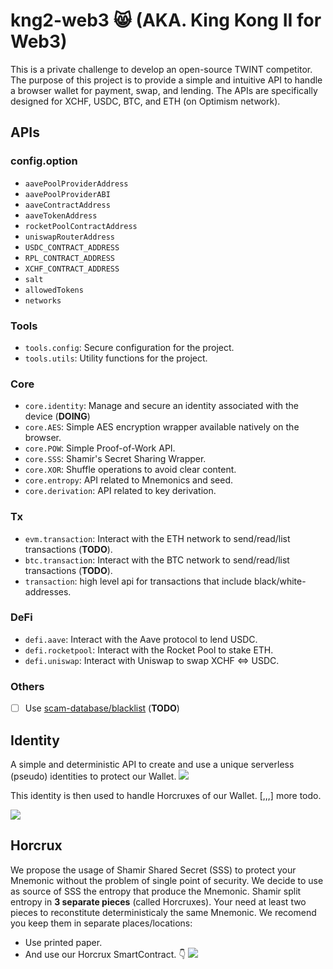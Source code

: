 # kng2-web3 😸 (AKA. King Kong II for Web3)
This is a private challenge to develop an open-source TWINT competitor.
The purpose of this project is to provide a simple and intuitive API to handle a browser wallet for payment, swap, and lending. The APIs are specifically designed for XCHF, USDC, BTC, and ETH (on Optimism network).

## APIs
### config.option
* `aavePoolProviderAddress`
* `aavePoolProviderABI`
* `aaveContractAddress`
* `aaveTokenAddress`
* `rocketPoolContractAddress`
* `uniswapRouterAddress` 
* `USDC_CONTRACT_ADDRESS`
* `RPL_CONTRACT_ADDRESS`
* `XCHF_CONTRACT_ADDRESS`
* `salt`
* `allowedTokens`
* `networks`

### Tools
- `tools.config`: Secure configuration for the project.
- `tools.utils`: Utility functions for the project.

### Core
- `core.identity`: Manage and secure an identity associated with the device (**DOING**)
- `core.AES`: Simple AES encryption wrapper available natively on the browser.
- `core.POW`: Simple Proof-of-Work API.
- `core.SSS`: Shamir's Secret Sharing Wrapper.
- `core.XOR`: Shuffle operations to avoid clear content.
- `core.entropy`: API related to Mnemonics and seed.
- `core.derivation`: API related to key derivation.

### Tx
- `evm.transaction`: Interact with the ETH network to send/read/list transactions (**TODO**).
- `btc.transaction`: Interact with the BTC network to send/read/list transactions (**TODO**).
- `transaction`: high level api for transactions that include  black/white-addresses.

### DeFi
- `defi.aave`: Interact with the Aave protocol to lend USDC.
- `defi.rocketpool`: Interact with the Rocket Pool to stake ETH.
- `defi.uniswap`: Interact with Uniswap to swap XCHF <=> USDC.

### Others
- [ ] Use [scam-database/blacklist](https://github.com/scamsniffer/scam-database/tree/main/blacklist) (**TODO**)


## Identity
A simple and deterministic API to create and use a unique serverless (pseudo) identities to protect our Wallet. 
[![](https://mermaid.ink/img/pako:eNqdV1lv4zYQ_iuCFgt4UdvQfeRtbSdAgaB9iNuXeB8okbIJ06JLUZu4cf77UpctUofdUoBAcb45OZyhPvSYQqQ_6FsGjjttvdqkmhhZHlULxzwiOJ4RBJKsIv31--o145QhOMsx_KHNZjPtnO2AedYYpfz7BXWhWBVlUVFQCqtJib6A7LP2vW_dOWuL6_risu6etWXfuneuXWjeqkMM_wQctT0SyuYzLc8QS8EBTV6b2Y9vFX1R0o_0zZy8inezXDrS1jWmY9XIsCQZS0n1b0eQZW-UwasNlyVFa_HoU_2A2AFgKPbvoyBvdL5DB7TRH8QUogTkhG_0aYv0N2AYRARlBeajtl6PQLzfMpoL2SXr2w5zVDMWdOHQAbDTkhLKKsSXx-Xj8umphclQTFOooBIxYFsSR4xjGbTLyCQwppppGF-nWujNLd9xjTAw7PDrt64RCxEMxBR-yxECvII_GOS_GNgrwbsIsOeuFTqm6XuOLwlobO_lD24bUDuwRu-8HSPTNm3D6DNURRpiWGaPRQqQbaNJOHeNepgiqoNfbQMJTlFbn10OSZ9skEwVmZgu9tvxBLkCOrkRlXE1a3Jo-8Zq0SFbNRmIIWkHjNG3HQJw1IOEpvwJHDA5VYjNRnjFUJTHO8S1Q1Z8T7WfiEGQgqlWnBaisL_gf-sTZnrH93b4QITIQjlKX1BQPC1YKgruSJhKcunqUCBikmdi50ci2SDaYjoBq-vDM07345uOOUHDu47gFj3f5zmIRd9oG1UeXTece5ZneoFlOfZUE5--77m2Z5tWUJwnfx4aZugZfuDY0nmqxA1HsqQrRyMiwkoV8yzn_ZahUztv8TYFZDgAFX09ejSq1KDvwtrRInrB9Ra5_x2pUuyNSBBKjzcgKeWoY1k3sUqY7KhIUBdABXN7a4o2imna1el5Xj9SUesUj1SD_slRGqM_8kMkSVQ7nihWXXmiroKJaVhFrxIvy3WnmjF3QikpCX_p472hwLoGypGaAQfZvuu_aztJFKsw2fkAhAaECqaI-TPe7viIaQ3uDsgKsP3IFjawP3OeYYjuQC7FbXNfXFDkvmebnq1uOFrfF5oWWA5QlMR-krSQW4bb3YMUcVKKAaRpj6hRpGqhgosZ5l0vkiQQQ4XJ2YikzaUQnJRCJiPKIjCyBUg0UKaEyHUtMVSQWus6qJiIW2uBGrriJJiQ9emIjKFC2ADMoRbXAKxrfbQN5_YtsuGzr3ymdeUbvPw1fE6Lz_fu1-de-Wb_QZ3XumHer8xvGRkEg9oKts9N-il-JPIjFH8sjxCLdqg_JIBkaKqDnNOXUxrrD5zlqAGtMBC_OYca9fkLxIUtGw)](https://mermaid-js.github.io/mermaid-live-editor/edit/#pako:eNqdV1lv4zYQ_iuCFgt4UdvQfeRtbSdAgaB9iNuXeB8okbIJ06JLUZu4cf77UpctUofdUoBAcb45OZyhPvSYQqQ_6FsGjjttvdqkmhhZHlULxzwiOJ4RBJKsIv31--o145QhOMsx_KHNZjPtnO2AedYYpfz7BXWhWBVlUVFQCqtJib6A7LP2vW_dOWuL6_risu6etWXfuneuXWjeqkMM_wQctT0SyuYzLc8QS8EBTV6b2Y9vFX1R0o_0zZy8inezXDrS1jWmY9XIsCQZS0n1b0eQZW-UwasNlyVFa_HoU_2A2AFgKPbvoyBvdL5DB7TRH8QUogTkhG_0aYv0N2AYRARlBeajtl6PQLzfMpoL2SXr2w5zVDMWdOHQAbDTkhLKKsSXx-Xj8umphclQTFOooBIxYFsSR4xjGbTLyCQwppppGF-nWujNLd9xjTAw7PDrt64RCxEMxBR-yxECvII_GOS_GNgrwbsIsOeuFTqm6XuOLwlobO_lD24bUDuwRu-8HSPTNm3D6DNURRpiWGaPRQqQbaNJOHeNepgiqoNfbQMJTlFbn10OSZ9skEwVmZgu9tvxBLkCOrkRlXE1a3Jo-8Zq0SFbNRmIIWkHjNG3HQJw1IOEpvwJHDA5VYjNRnjFUJTHO8S1Q1Z8T7WfiEGQgqlWnBaisL_gf-sTZnrH93b4QITIQjlKX1BQPC1YKgruSJhKcunqUCBikmdi50ci2SDaYjoBq-vDM07345uOOUHDu47gFj3f5zmIRd9oG1UeXTece5ZneoFlOfZUE5--77m2Z5tWUJwnfx4aZugZfuDY0nmqxA1HsqQrRyMiwkoV8yzn_ZahUztv8TYFZDgAFX09ejSq1KDvwtrRInrB9Ra5_x2pUuyNSBBKjzcgKeWoY1k3sUqY7KhIUBdABXN7a4o2imna1el5Xj9SUesUj1SD_slRGqM_8kMkSVQ7nihWXXmiroKJaVhFrxIvy3WnmjF3QikpCX_p472hwLoGypGaAQfZvuu_aztJFKsw2fkAhAaECqaI-TPe7viIaQ3uDsgKsP3IFjawP3OeYYjuQC7FbXNfXFDkvmebnq1uOFrfF5oWWA5QlMR-krSQW4bb3YMUcVKKAaRpj6hRpGqhgosZ5l0vkiQQQ4XJ2YikzaUQnJRCJiPKIjCyBUg0UKaEyHUtMVSQWus6qJiIW2uBGrriJJiQ9emIjKFC2ADMoRbXAKxrfbQN5_YtsuGzr3ymdeUbvPw1fE6Lz_fu1-de-Wb_QZ3XumHer8xvGRkEg9oKts9N-il-JPIjFH8sjxCLdqg_JIBkaKqDnNOXUxrrD5zlqAGtMBC_OYca9fkLxIUtGw)

This identity is then used to handle Horcruxes of our Wallet.
[,,,] more todo.

[![](https://mermaid.ink/img/pako:eNqdV_uP4jYQ_lesnE5ieyzN-4F0lbqP01Vd9SqxbX84TieTOGAREuo4u0tX-793nAfEzgNaI0HMfDOe-TyecV61MIuINtdyjjm5o3jN8O76yVymCMbXH76h6-ufUE5CRvgc4YJvJkVOWIp3ZLrHef6csegKfWwgstpisfgxRXO02OAdZWhRQsSMkQpYAQR0R18Iq_6sLI38uy9WCQ1_JYd5_YhoRFJO-QHlGzypkFeVWmmh1NpkLGTFC6xXSY5Wqgh51jh1ArYElSjNOEGMrjccZXElgvDEL16Tr2BxSw7f0EdU0JSbjjs5mroSFupABNGDTL4iZVRKbVYbrR5RY6clOqKFvOFpfnw6-lBuYkGjk-bRmNDE34Hak-xIeI-snJYCcAs2__PPE7D7oSdb_vjlrlJ7k8npce4CXuj3HmZaf1aY37_8NSKVgxTgk2COHF3XdzkCnrNn-DbKaRvfDbw2_wE0ZIbfqozQptqOsB2mEZzBVyFaanxDdmSpzeExIjEuEr7Upi3Rn5hRvEpILjCvlbmltsLhds2yIo0q1ecN5aRWFPI9ozvMDrdZkrEK8e7-9v7206cWBrYlSyMFFcOI2pY4YZzKoE2eTHx9Kih5P0WBOzM929EDX7eC91ddJ24gDwhT9E0bDLhC3x_UPzrYa8E9GrBmjhnYhuG5ticZaHzv1ffPO1AH8EheeJsjwzIsXe9zVEVCzuim0eORAmTr1SSYiYwrhwGsDs7aDiY0Je31rHJI68kOyVLIxPRmux5PkBOgkxurklejFgeWp9_ddMRmLcYwpNUxY9nzhuBoNII4S_kn6CjJoUIslxAVI6si3ECHgBMJ8yl6IizCKZ4icVoSRX1B_6lPmOHuX9r04RVJbpSj9I744tOCpdA0R2gqxWWoQ0SESZHDzo8w2SDaZjqE1fXhgabb8U2nPCHDu06iNXm4LHIcQrdrO1UeXSeYuaZruL5p2tYUwdTzXMdyLcP0xXnyZoFuBK7u-bYlnafK3DCTpVw5GqsEvFQxD3Lerxk5tPOWrlOcDBNQyR9Hj0aVGtkLeDtaRI-43iL3v5kqzZ5hIsmy_RmIuMJ0POsmVgmTA4UEdXCkYM5vDX3CnGZpd03XdfuRyrK2-Eg16O-CpCH5rditJItqx4Ni1bUHdRVPDN0UvQq-TMeZIn1mB1JSJnzRp3tmAfNElC01A47zbTd-x7LjVajC5OB9HOhRpGAE5w_iEjriWoO7AHKH2XZkCxvYl4LncDG7AHkL9-qtuKDIfc8yXEvdcPJ4GTUtsEzQKg69OG4h14y2u0cieFKKQZSlPaZGkaqHCi5klHejiGMfhgqTs5FIm5tF-KAUMhlRFoGRLSDQQJlCkeOYMFSQWus6qDCBC7tADV1xYpokj4c90YcKYQMwhlpcAzBP9dHS7fO3yEbPOukZ5klv8PLX6NktPc-9fD3npHf9H5ZzWzfMyxfzWk76_uBqQg3eJd7gRaLYR_D2dB9RaIfaPMZJTqYavGhmi0MaanPOCtKA6hf9GvX2LwDosTY)](https://mermaid-js.github.io/mermaid-live-editor/edit/#pako:eNqdV_uP4jYQ_lesnE5ieyzN-4F0lbqP01Vd9SqxbX84TieTOGAREuo4u0tX-793nAfEzgNaI0HMfDOe-TyecV61MIuINtdyjjm5o3jN8O76yVymCMbXH76h6-ufUE5CRvgc4YJvJkVOWIp3ZLrHef6csegKfWwgstpisfgxRXO02OAdZWhRQsSMkQpYAQR0R18Iq_6sLI38uy9WCQ1_JYd5_YhoRFJO-QHlGzypkFeVWmmh1NpkLGTFC6xXSY5Wqgh51jh1ArYElSjNOEGMrjccZXElgvDEL16Tr2BxSw7f0EdU0JSbjjs5mroSFupABNGDTL4iZVRKbVYbrR5RY6clOqKFvOFpfnw6-lBuYkGjk-bRmNDE34Hak-xIeI-snJYCcAs2__PPE7D7oSdb_vjlrlJ7k8npce4CXuj3HmZaf1aY37_8NSKVgxTgk2COHF3XdzkCnrNn-DbKaRvfDbw2_wE0ZIbfqozQptqOsB2mEZzBVyFaanxDdmSpzeExIjEuEr7Upi3Rn5hRvEpILjCvlbmltsLhds2yIo0q1ecN5aRWFPI9ozvMDrdZkrEK8e7-9v7206cWBrYlSyMFFcOI2pY4YZzKoE2eTHx9Kih5P0WBOzM929EDX7eC91ddJ24gDwhT9E0bDLhC3x_UPzrYa8E9GrBmjhnYhuG5ticZaHzv1ffPO1AH8EheeJsjwzIsXe9zVEVCzuim0eORAmTr1SSYiYwrhwGsDs7aDiY0Je31rHJI68kOyVLIxPRmux5PkBOgkxurklejFgeWp9_ddMRmLcYwpNUxY9nzhuBoNII4S_kn6CjJoUIslxAVI6si3ECHgBMJ8yl6IizCKZ4icVoSRX1B_6lPmOHuX9r04RVJbpSj9I744tOCpdA0R2gqxWWoQ0SESZHDzo8w2SDaZjqE1fXhgabb8U2nPCHDu06iNXm4LHIcQrdrO1UeXSeYuaZruL5p2tYUwdTzXMdyLcP0xXnyZoFuBK7u-bYlnafK3DCTpVw5GqsEvFQxD3Lerxk5tPOWrlOcDBNQyR9Hj0aVGtkLeDtaRI-43iL3v5kqzZ5hIsmy_RmIuMJ0POsmVgmTA4UEdXCkYM5vDX3CnGZpd03XdfuRyrK2-Eg16O-CpCH5rditJItqx4Ni1bUHdRVPDN0UvQq-TMeZIn1mB1JSJnzRp3tmAfNElC01A47zbTd-x7LjVajC5OB9HOhRpGAE5w_iEjriWoO7AHKH2XZkCxvYl4LncDG7AHkL9-qtuKDIfc8yXEvdcPJ4GTUtsEzQKg69OG4h14y2u0cieFKKQZSlPaZGkaqHCi5klHejiGMfhgqTs5FIm5tF-KAUMhlRFoGRLSDQQJlCkeOYMFSQWus6qDCBC7tADV1xYpokj4c90YcKYQMwhlpcAzBP9dHS7fO3yEbPOukZ5klv8PLX6NktPc-9fD3npHf9H5ZzWzfMyxfzWk76_uBqQg3eJd7gRaLYR_D2dB9RaIfaPMZJTqYavGhmi0MaanPOCtKA6hf9GvX2LwDosTY)

## Horcrux
We propose the usage of Shamir Shared Secret (SSS) to protect your Mnemonic without the problem of single point of security. We decide to use as source of SSS the entropy that produce the Mnemonic. Shamir split entropy in **3 separate pieces** (called Horcruxes). Your need at least two pieces to reconstitute deterministicaly the same Mnemonic. We recomend you keep them in separate places/locations:

* Use printed paper.
* And use our Horcrux SmartContract. 👇
[![](https://mermaid.ink/img/pako:eNqdV-lu20YQfhWCQQC5lVneh4AYqC8YiNH8sFAEiIJiSQ6lrXgoy6VtxchL5RH6ZN3lIZHLQ2pXgGFyvrm-mZ1dvslBFoK8kHOKKNxitCYouXzWV-kqldjaZCQgxetvqXR5eSU9VE9KQIChZ4qiXEgLaUcyCgGFUMo3iADDZpH0tEEJJpWRXeHHOPgI-wkjOc0IWoO0ZajGeRnTIP5NElalwNeXX76WbrhB-MLMfV1IzyguYABD4FuBCSxqr424fl1D_ma5tQJMipxKPkiQ7OiY0tF3C9B6yTF3y4fPyvJzbbkWfJAKnFLdsmdlyBdH7QbOVXn4leQHp6oma4O43g7l-UtGwosO1wRCgKTkrkLjEFKK6X5W5EBSlMAJfLcULfFUKZpYStPoLxbhUdYEMCQrH1tEsv75WNbx6eH3WYHDXw9J_vNT-nB17C-R7FrxQNqCVQmFjbBi_EpK8Cvr3UOn18zKczkBkiAcst3xxl-uZLqBBFbygv0bQoSKmK7keUv0JyIY-THkHPNWGVrJPgq2a5IVaVipvmwwhVqRy3cEJ4jsb7I4IxXi3d3N3c39fQuTQ5CloYCK2ArbligQirugTR7PXHUuaar6fi55tqI7pqV6rmp47y_6QVwzVoEI-rrJDNhc3x3VPwQ4aME-GDAUS_dMTXNs0-kYaGIf1HdPB1AnsIRX2uZIMzRDVYcCFZEqW7o2EJEAJGt_5imWWi-NsTr61A4wxim0_Rnl6vjrBtSVsk5Mr7fr6QY5Anq94Ze8arXYMxz19ron1msxYqvjHRGSvWzY5pnMIMpSes_mfryvEKsVy4qAXwQboFKS8-e59AwkRCmaS3y3xIL6E_5e7zDN3r226UM-xNfCVnoHLv-1YCk7ziZoKsVlqmNEBDEb8EAmmGwQbTM9wur58IjT7XTRMY1hvOoQruHxvMxRwMZaO6hy61qeYuu2Zru6bhpziT06jm0ZtqHpLt9PjuKpmmerjmsanf1UmRtnspQLW8OPWZQi5rHb92vC5nSrb_E6RfE4AZV8Obk1qtbIXlm0k0P0gBsccv-bqdLsCSbiLNudgKTsFtWLrN9YJaybKGtQC4UC5nRp8DOiOEv7Pm3bHkYKbk3-68ygbwWkAfxRJH7HonjisWHVt8fmKpppqs7PKvZHt6y5pCqm12nKmD4N6Z5woB-JMjuHAUX5tp-_ZZiRH4iwbvIu8tQwFDCc80e83tCJ0BrcGZBbRLYTJWxgnwqas-vUGcgbdk3a8gtK99wzNNsQCw7L86hpgbsE-VHgRFELuSa4fXrEnCdhGIRZOmBqEilGKOACgmk_iyhy2RJh3W6ETnGzEO2FQdZFlENgogTADlAiUGRZOlsiSJx1PVQQs-svR41dcSIcx8v9DtSxQdgAtLEjrgHox_loqObpW2SjZxz1NP2oN3r5a_TMlp5jn-_POupd_gd3duuGeb4zpxWk645642rs-4x_SBS7kH0-3YWYHYfyIkJxDnMZFTR72qeBvKCkgAZUf4LXqB__Apyck0k)](https://mermaid-js.github.io/mermaid-live-editor/edit/#pako:eNqdV-lu20YQfhWCQQC5lVneh4AYqC8YiNH8sFAEiIJiSQ6lrXgoy6VtxchL5RH6ZN3lIZHLQ2pXgGFyvrm-mZ1dvslBFoK8kHOKKNxitCYouXzWV-kqldjaZCQgxetvqXR5eSU9VE9KQIChZ4qiXEgLaUcyCgGFUMo3iADDZpH0tEEJJpWRXeHHOPgI-wkjOc0IWoO0ZajGeRnTIP5NElalwNeXX76WbrhB-MLMfV1IzyguYABD4FuBCSxqr424fl1D_ma5tQJMipxKPkiQ7OiY0tF3C9B6yTF3y4fPyvJzbbkWfJAKnFLdsmdlyBdH7QbOVXn4leQHp6oma4O43g7l-UtGwosO1wRCgKTkrkLjEFKK6X5W5EBSlMAJfLcULfFUKZpYStPoLxbhUdYEMCQrH1tEsv75WNbx6eH3WYHDXw9J_vNT-nB17C-R7FrxQNqCVQmFjbBi_EpK8Cvr3UOn18zKczkBkiAcst3xxl-uZLqBBFbygv0bQoSKmK7keUv0JyIY-THkHPNWGVrJPgq2a5IVaVipvmwwhVqRy3cEJ4jsb7I4IxXi3d3N3c39fQuTQ5CloYCK2ArbligQirugTR7PXHUuaar6fi55tqI7pqV6rmp47y_6QVwzVoEI-rrJDNhc3x3VPwQ4aME-GDAUS_dMTXNs0-kYaGIf1HdPB1AnsIRX2uZIMzRDVYcCFZEqW7o2EJEAJGt_5imWWi-NsTr61A4wxim0_Rnl6vjrBtSVsk5Mr7fr6QY5Anq94Ze8arXYMxz19ron1msxYqvjHRGSvWzY5pnMIMpSes_mfryvEKsVy4qAXwQboFKS8-e59AwkRCmaS3y3xIL6E_5e7zDN3r226UM-xNfCVnoHLv-1YCk7ziZoKsVlqmNEBDEb8EAmmGwQbTM9wur58IjT7XTRMY1hvOoQruHxvMxRwMZaO6hy61qeYuu2Zru6bhpziT06jm0ZtqHpLt9PjuKpmmerjmsanf1UmRtnspQLW8OPWZQi5rHb92vC5nSrb_E6RfE4AZV8Obk1qtbIXlm0k0P0gBsccv-bqdLsCSbiLNudgKTsFtWLrN9YJaybKGtQC4UC5nRp8DOiOEv7Pm3bHkYKbk3-68ygbwWkAfxRJH7HonjisWHVt8fmKpppqs7PKvZHt6y5pCqm12nKmD4N6Z5woB-JMjuHAUX5tp-_ZZiRH4iwbvIu8tQwFDCc80e83tCJ0BrcGZBbRLYTJWxgnwqas-vUGcgbdk3a8gtK99wzNNsQCw7L86hpgbsE-VHgRFELuSa4fXrEnCdhGIRZOmBqEilGKOACgmk_iyhy2RJh3W6ETnGzEO2FQdZFlENgogTADlAiUGRZOlsiSJx1PVQQs-svR41dcSIcx8v9DtSxQdgAtLEjrgHox_loqObpW2SjZxz1NP2oN3r5a_TMlp5jn-_POupd_gd3duuGeb4zpxWk645642rs-4x_SBS7kH0-3YWYHYfyIkJxDnMZFTR72qeBvKCkgAZUf4LXqB__Apyck0k)